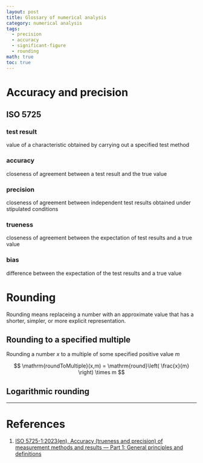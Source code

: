 ```yaml
---
layout: post
title: Glossary of numerical analysis
category: numerical analysis
tags:
  - precision
  - accuracy
  - significant-figure
  - rounding
math: true
toc: true
---
```

# Accuracy and precision

## ISO 5725

### test result
value of a characteristic obtained by carrying out a specified test method

### accuracy
closeness of agreement between a test result and the true value

### precision
closeness of agreement between independent test results obtained under stipulated conditions

### trueness
closeness of agreement between the expectation of test results and a true value

### bias
difference between the expectation of the test results and a true value

# Rounding

Rounding means replaceing a number with an approximate value that has a shorter, simpler, or more explicit representation.

## Rounding to a specified multiple

Rounding a number ${ x }$ to a multiple of some specified positive value ${ m }$

$$ \mathrm{roundToMultiple}(x,m) = \mathrm{round}\left( \frac{x}{m} \right) \times m $$

## Logarithmic rounding


---
# References

1. [ISO 5725-1:2023(en), Accuracy (trueness and precision) of measurement methods and results — Part 1: General principles and definitions](https://www.iso.org/obp/ui/#iso:std:iso:5725:-1:ed-2:v1:en)